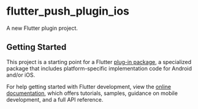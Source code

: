# flutter_push_plugin_ios

A new Flutter plugin project.

## Getting Started

This project is a starting point for a Flutter
[plug-in package](https://flutter.dev/to/develop-plugins),
a specialized package that includes platform-specific implementation code for
Android and/or iOS.

For help getting started with Flutter development, view the
[online documentation](https://docs.flutter.dev), which offers tutorials,
samples, guidance on mobile development, and a full API reference.

